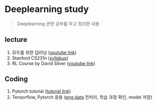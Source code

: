 # Deeplearning study
> Deeplearning 관련 공부를 하고 정리한 내용

## lecture
1. 모두를 위한 딥러닝 ([youtube link](https://www.youtube.com/watch?v=BS6O0zOGX4E&list=PLlMkM4tgfjnLSOjrEJN31gZATbcj_MpUm&index=1))
2. Stanford CS231n ([syllabus](http://cs231n.stanford.edu/2017/syllabus.html))
3. RL Course by David Silver ([youtube link](https://www.youtube.com/watch?v=2pWv7GOvuf0&list=PLqYmG7hTraZDM-OYHWgPebj2MfCFzFObQ))

## Coding
1. Pytorch tutorial ([tutorial link](https://pytorch.org/tutorials/beginner/deep_learning_60min_blitz.html))
2. Tensorflow, Pytorch 응용 ([png data](https://www.kaggle.com/jidhumohan/mnist-png) 전처리, 학습 과정 확인, model 저장)
